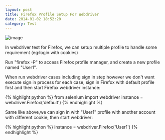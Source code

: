 ```yaml
---
layout: post
title: Firefox Profile Setup For Webdriver
date: 2014-01-02 18:52:20
category: Test
---
```


![image](http://andward-blog-picture.qiniudn.com/girl.jpg)

In webdriver test for Firefox, we can setup multiple profile to handle some requirement (eg:login with cookies)

Run "firefox -P" to access Firefox profile manager, and create a new profile named "User1".

When run webdriver cases including sign in step however we don't want execute sign in process for each case, sign in Firefox with default profile first and then start Firefox webdriver instance:

{% highlight python %}
from selenium import webdriver
instance = webdriver.Firefox('default')
{% endhighlight %}

Same like above,we can sign in with "User1" profile with another account with different cookie, then start webdriver:

{% highlight python %}
instance = webdriver.Firefox('User1')
{% endhighlight %} 
